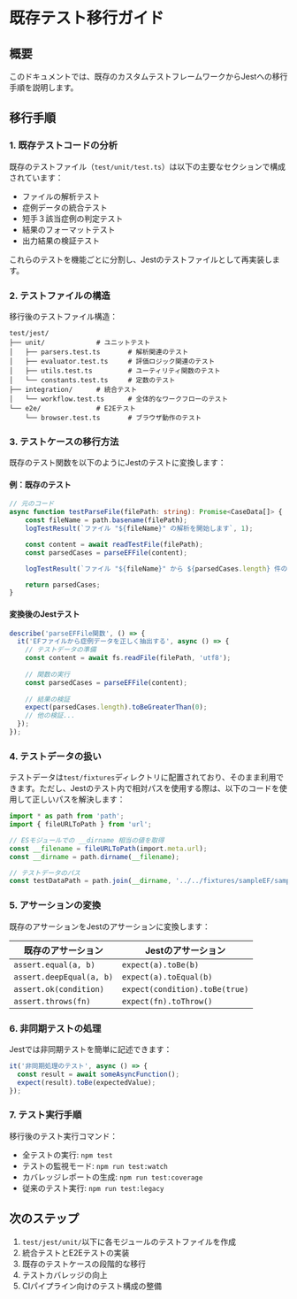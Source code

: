 # 既存テスト移行ガイド

## 概要

このドキュメントでは、既存のカスタムテストフレームワークからJestへの移行手順を説明します。

## 移行手順

### 1. 既存テストコードの分析

既存のテストファイル（`test/unit/test.ts`）は以下の主要なセクションで構成されています：

- ファイルの解析テスト
- 症例データの統合テスト
- 短手３該当症例の判定テスト
- 結果のフォーマットテスト
- 出力結果の検証テスト

これらのテストを機能ごとに分割し、Jestのテストファイルとして再実装します。

### 2. テストファイルの構造

移行後のテストファイル構造：

```
test/jest/
├── unit/             # ユニットテスト
│   ├── parsers.test.ts       # 解析関連のテスト
│   ├── evaluator.test.ts     # 評価ロジック関連のテスト
│   ├── utils.test.ts         # ユーティリティ関数のテスト
│   └── constants.test.ts     # 定数のテスト
├── integration/      # 統合テスト
│   └── workflow.test.ts      # 全体的なワークフローのテスト
└── e2e/              # E2Eテスト
    └── browser.test.ts       # ブラウザ動作のテスト
```

### 3. テストケースの移行方法

既存のテスト関数を以下のようにJestのテストに変換します：

#### 例：既存のテスト

```typescript
// 元のコード
async function testParseFile(filePath: string): Promise<CaseData[]> {
    const fileName = path.basename(filePath);
    logTestResult(`ファイル "${fileName}" の解析を開始します`, 1);

    const content = await readTestFile(filePath);
    const parsedCases = parseEFFile(content);

    logTestResult(`ファイル "${fileName}" から ${parsedCases.length} 件の症例データを抽出しました`, 1);

    return parsedCases;
}
```

#### 変換後のJestテスト

```typescript
describe('parseEFFile関数', () => {
  it('EFファイルから症例データを正しく抽出する', async () => {
    // テストデータの準備
    const content = await fs.readFile(filePath, 'utf8');
    
    // 関数の実行
    const parsedCases = parseEFFile(content);
    
    // 結果の検証
    expect(parsedCases.length).toBeGreaterThan(0);
    // 他の検証...
  });
});
```

### 4. テストデータの扱い

テストデータは`test/fixtures`ディレクトリに配置されており、そのまま利用できます。ただし、Jestのテスト内で相対パスを使用する際は、以下のコードを使用して正しいパスを解決します：

```typescript
import * as path from 'path';
import { fileURLToPath } from 'url';

// ESモジュールでの __dirname 相当の値を取得
const __filename = fileURLToPath(import.meta.url);
const __dirname = path.dirname(__filename);

// テストデータのパス
const testDataPath = path.join(__dirname, '../../fixtures/sampleEF/sample_file.txt');
```

### 5. アサーションの変換

既存のアサーションをJestのアサーションに変換します：

| 既存のアサーション | Jestのアサーション |
|-------------------|-------------------|
| `assert.equal(a, b)` | `expect(a).toBe(b)` |
| `assert.deepEqual(a, b)` | `expect(a).toEqual(b)` |
| `assert.ok(condition)` | `expect(condition).toBe(true)` |
| `assert.throws(fn)` | `expect(fn).toThrow()` |

### 6. 非同期テストの処理

Jestでは非同期テストを簡単に記述できます：

```typescript
it('非同期処理のテスト', async () => {
  const result = await someAsyncFunction();
  expect(result).toBe(expectedValue);
});
```

### 7. テスト実行手順

移行後のテスト実行コマンド：

- 全テストの実行: `npm test`
- テストの監視モード: `npm run test:watch`
- カバレッジレポートの生成: `npm run test:coverage`
- 従来のテスト実行: `npm run test:legacy`

## 次のステップ

1. `test/jest/unit/`以下に各モジュールのテストファイルを作成
2. 統合テストとE2Eテストの実装
3. 既存のテストケースの段階的な移行
4. テストカバレッジの向上
5. CIパイプライン向けのテスト構成の整備 